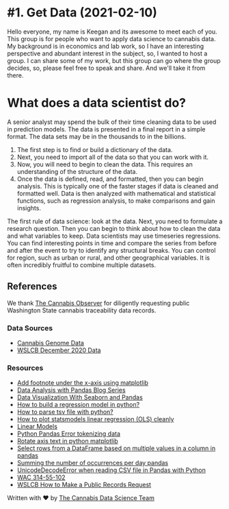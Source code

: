 # #1. Get Data (2021-02-10)

Hello everyone, my name is Keegan and its awesome to meet each of you. This group is for people who want to apply data science to cannabis data. My background is in economics and lab work, so I have an interesting perspective and abundant interest in the subject, so, I wanted to host a group. I can share some of my work, but this group can go where the group decides, so, please feel free to speak and share. And we'll take it from there.

# What does a data scientist do?

A senior analyst may spend the bulk of their time cleaning data to be used in prediction models. The data is presented in a final report in a simple format. The data sets may be in the thousands to in the billions.

1.	The first step is to find or build a dictionary of the data.
2.	Next, you need to import all of the data so that you can work with it.
3.	Now, you will need to begin to clean the data. This requires an understanding of the structure of the data.
4.	Once the data is defined, read, and formatted, then you can begin analysis. This is typically one of the faster stages if data is cleaned and formatted well. Data is then analyzed with mathematical and statistical functions, such as regression analysis, to make comparisons and gain insights.

The first rule of data science: look at the data. Next, you need to formulate a research question. Then you can begin to think about how to clean the data and what variables to keep. Data scientists may use timeseries regressions. You can find interesting points in time and compare the series from before and after the event to try to identify any structural breaks. You can control for region, such as urban or rural, and other geographical variables. It is often incredibly fruitful to combine multiple datasets.

## References

We thank [The Cannabis Observer](https://cannabis.observer/) for diligently requesting public Washington State cannabis traceability data records.

### Data Sources

- [Cannabis Genome Data](https://www.kaggle.com/paultimothymooney/how-to-query-the-1000-cannabis-genomes-project)
- [WSLCB December 2020 Data](https://lcb.app.box.com/s/fnku9nr22dhx04f6o646xv6ad6fswfy9?page=1)

### Resources

- [Add footnote under the x-axis using matplotlib](https://stackoverflow.com/questions/7917107/add-footnote-under-the-x-axis-using-matplotlib)
- [Data Analysis with Pandas Blog Series](https://hackersandslackers.com/series/data-analysis-pandas/)
- [Data Visualization With Seaborn and Pandas](https://hackersandslackers.com/plotting-data-seaborn-pandas/)
- [How to build a regression model in python?](https://stackoverflow.com/questions/44325017/how-to-build-a-regression-model-in-python)
- [How to parse tsv file with python?](https://stackoverflow.com/questions/42358259/how-to-parse-tsv-file-with-python)
- [How to plot statsmodels linear regression (OLS) cleanly](https://stackoverflow.com/questions/42261976/how-to-plot-statsmodels-linear-regression-ols-cleanly)
- [Linear Models](https://scikit-learn.org/stable/modules/linear_model.html)
- [Python Pandas Error tokenizing data](https://stackoverflow.com/questions/18039057/python-pandas-error-tokenizing-data)
- [Rotate axis text in python matplotlib](https://stackoverflow.com/questions/10998621/rotate-axis-text-in-python-matplotlib)
- [Select rows from a DataFrame based on multiple values in a column in pandas](https://stackoverflow.com/questions/36410075/select-rows-from-a-dataframe-based-on-multiple-values-in-a-column-in-pandas)
- [Summing the number of occurrences per day pandas](https://stackoverflow.com/questions/17706109/summing-the-number-of-occurrences-per-day-pandas)
- [UnicodeDecodeError when reading CSV file in Pandas with Python](https://stackoverflow.com/questions/18171739/unicodedecodeerror-when-reading-csv-file-in-pandas-with-python)
- [WAC 314-55-102](https://apps.leg.wa.gov/wac/default.aspx?cite=314-55-102)
- [WSLCB How to Make a Public Records Request](https://lcb.wa.gov/records/make-public-records-request)

Written with ❤️ by [The Cannabis Data Science Team](https://cannlytics.com/team)
